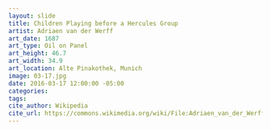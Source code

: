 ```yaml
---
layout: slide
title: Children Playing before a Hercules Group
artist: Adriaen van der Werff
art_date: 1687
art_type: Oil on Panel
art_height: 46.7
art_width: 34.9
art_location: Alte Pinakothek, Munich
image: 03-17.jpg
date: 2016-03-17 12:00:00 -05:00
categories:
tags:
cite_author: Wikipedia
cite_url: https://commons.wikimedia.org/wiki/File:Adriaen_van_der_Werff_-_Children_Playing_before_a_Hercules_Group_(detail)_-_WGA25528.jpg
---
```


